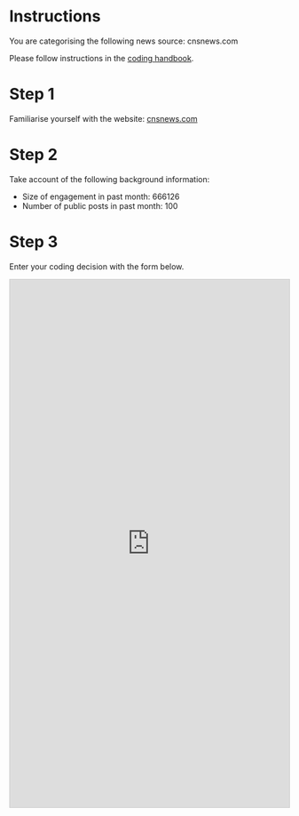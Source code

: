# Instructions

You are categorising the following news source: cnsnews.com

Please follow instructions in the [coding handbook](http://comprop.oii.ox.ac.uk/).

# Step 1

Familiarise yourself with the website: [cnsnews.com](cnsnews.com)

# Step 2

Take account of the following background information:

* Size of engagement in past month: 666126
* Number of public posts in past month: 100

# Step 3

Enter your coding decision with the form below.

<iframe class="airtable-embed"
    src="https://airtable.com/embed/shra38QF3aALor26z?backgroundColor=blue&prefill_Media%20source=&prefill_Coder=Alice" frameborder="0"
    onmousewheel="" width="100%" height="950" style="background: transparent; border: 1px solid #ccc;"></iframe>